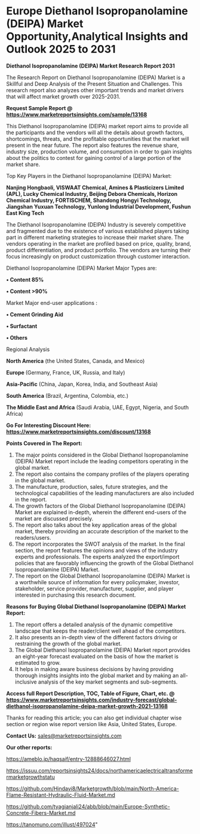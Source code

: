 # Europe Diethanol Isopropanolamine (DEIPA) Market Opportunity,Analytical Insights and Outlook 2025 to 2031

<strong>Diethanol Isopropanolamine (DEIPA) Market Research Report 2031</strong>

The Research Report on Diethanol Isopropanolamine (DEIPA) Market is a Skillful and Deep Analysis of the Present Situation and Challenges. This research report also analyzes other important trends and market drivers that will affect market growth over 2025-2031.

<strong>Request Sample Report @ <a href=https://www.marketreportsinsights.com/sample/13168>https://www.marketreportsinsights.com/sample/13168</a></strong>

This Diethanol Isopropanolamine (DEIPA) market report aims to provide all the participants and the vendors will all the details about growth factors, shortcomings, threats, and the profitable opportunities that the market will present in the near future. The report also features the revenue share, industry size, production volume, and consumption in order to gain insights about the politics to contest for gaining control of a large portion of the market share.

Top Key Players in the Diethanol Isopropanolamine (DEIPA) Market:

<strong>Nanjing Hongbaoli, VISWAAT Chemical, Amines & Plasticizers Limited (APL), Lucky Chemical Industry, Beijing Debora Chemicals, Horizon Chemical Industry, FORTISCHEM, Shandong Hongyi Technology, Jiangshan Yuxuan Technology, Yunlong Industrial Development, Fushun East King Tech</strong>

The Diethanol Isopropanolamine (DEIPA) Industry is severely competitive and fragmented due to the existence of various established players taking part in different marketing strategies to increase their market share. The vendors operating in the market are profiled based on price, quality, brand, product differentiation, and product portfolio. The vendors are turning their focus increasingly on product customization through customer interaction.

Diethanol Isopropanolamine (DEIPA) Market Major Types are:

<strong>• Content 85%

• Content >90%</strong>

Market Major end-user applications :

<strong>• Cement Grinding Aid

• Surfactant

• Others</strong>

Regional Analysis

</u><strong><b>North America</b></strong> (the United States, Canada, and Mexico)

<strong><b>Europe </b></strong>(Germany, France, UK, Russia, and Italy)

<strong><b>Asia-Pacific</b></strong> (China, Japan, Korea, India, and Southeast Asia)

<strong><b>South America</b></strong> (Brazil, Argentina, Colombia, etc.)

<strong><b>The Middle East and Africa</b></strong> (Saudi Arabia, UAE, Egypt, Nigeria, and South Africa)

<strong>Go For Interesting Discount Here: <a href=https://www.marketreportsinsights.com/discount/13168>https://www.marketreportsinsights.com/discount/13168</a></strong>

<strong>Points Covered in The Report:</strong>
<ol>
  <li>The major points considered in the Global Diethanol Isopropanolamine (DEIPA) Market report include the leading competitors operating in the global market.</li>
  <li>The report also contains the company profiles of the players operating in the global market.</li>
  <li>The manufacture, production, sales, future strategies, and the technological capabilities of the leading manufacturers are also included in the report.</li>
  <li>The growth factors of the Global Diethanol Isopropanolamine (DEIPA) Market are explained in-depth, wherein the different end-users of the market are discussed precisely.</li>
  <li>The report also talks about the key application areas of the global market, thereby providing an accurate description of the market to the readers/users.</li>
  <li>The report incorporates the SWOT analysis of the market. In the final section, the report features the opinions and views of the industry experts and professionals. The experts analyzed the export/import policies that are favorably influencing the growth of the Global Diethanol Isopropanolamine (DEIPA) Market.</li>
  <li>The report on the Global Diethanol Isopropanolamine (DEIPA) Market is a worthwhile source of information for every policymaker, investor, stakeholder, service provider, manufacturer, supplier, and player interested in purchasing this research document.</li>
</ol>
<strong>Reasons for Buying Global Diethanol Isopropanolamine (DEIPA) Market Report:</strong>

<ol>
  <li>The report offers a detailed analysis of the dynamic competitive landscape that keeps the reader/client well ahead of the competitors.</li>
  <li>It also presents an in-depth view of the different factors driving or restraining the growth of the global market.</li>
  <li>The Global Diethanol Isopropanolamine (DEIPA) Market report provides an eight-year forecast evaluated on the basis of how the market is estimated to grow.</li>
  <li>It helps in making aware business decisions by having providing thorough insights insights into the global market and by making an all-inclusive analysis of the key market segments and sub-segments.</li>
</ol>
<strong>Access full Report Description, TOC, Table of Figure, Chart, etc. @ <a href=https://www.marketreportsinsights.com/industry-forecast/global-diethanol-isopropanolamine-deipa-market-growth-2021-13168>https://www.marketreportsinsights.com/industry-forecast/global-diethanol-isopropanolamine-deipa-market-growth-2021-13168</a></strong>


Thanks for reading this article; you can also get individual chapter wise section or region wise report version like Asia, United States, Europe.

<strong>Contact Us:</strong>
sales@marketreportsinsights.com

<strong>Our other reports:</strong>

<a href=https://ameblo.jp/haqsaif/entry-12888646027.html>https://ameblo.jp/haqsaif/entry-12888646027.html</a>

<a href=https://issuu.com/reportsinsights24/docs/northamericaelectricaltransformermarketgrowthstatu>https://issuu.com/reportsinsights24/docs/northamericaelectricaltransformermarketgrowthstatu</a>

<a href=https://github.com/Hindavi8/Marketgrowth/blob/main/North-America-Flame-Resistant-Hydraulic-Fluid-Market.md>https://github.com/Hindavi8/Marketgrowth/blob/main/North-America-Flame-Resistant-Hydraulic-Fluid-Market.md</a>

<a href=https://github.com/tyagianjali24/abb/blob/main/Europe-Synthetic-Concrete-Fibers-Market.md>https://github.com/tyagianjali24/abb/blob/main/Europe-Synthetic-Concrete-Fibers-Market.md</a>

<a href=https://tanomuno.com/illust/497024>https://tanomuno.com/illust/497024</a>"
